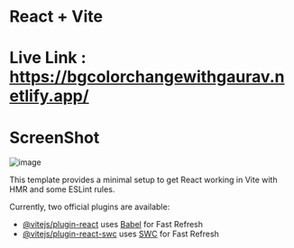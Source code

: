 # React + Vite

# Live Link : https://bgcolorchangewithgaurav.netlify.app/

# ScreenShot
![image](https://github.com/GauravPatil301/ReactMiniProjects/assets/102862547/4913a574-0a14-4d02-9081-9649fab24537)


This template provides a minimal setup to get React working in Vite with HMR and some ESLint rules.

Currently, two official plugins are available:

- [@vitejs/plugin-react](https://github.com/vitejs/vite-plugin-react/blob/main/packages/plugin-react/README.md) uses [Babel](https://babeljs.io/) for Fast Refresh
- [@vitejs/plugin-react-swc](https://github.com/vitejs/vite-plugin-react-swc) uses [SWC](https://swc.rs/) for Fast Refresh

